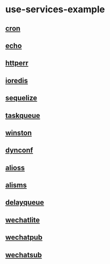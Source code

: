 # use-services-example

## [cron](./packages/cron/README.md)
## [echo](./packages/echo/README.md)
## [httperr](./packages/httperr/README.md)
## [ioredis](./packages/ioredis/README.md)
## [sequelize](./packages/sequelize/README.md)
## [taskqueue](./packages/taskqueue/README.md)
## [winston](./packages/winston/README.md)
## [dynconf](./packages/dynconf/README.md) 
## [alioss](./packages/alioss/README.md)
## [alisms](./packages/alisms/README.md)
## [delayqueue](./packages/delayqueue/README.md)
## [wechatlite](./packages/wechatlite/README.md)
## [wechatpub](./packages/wechatpub/README.md)
## [wechatsub](./packages/wechatsub/README.md)